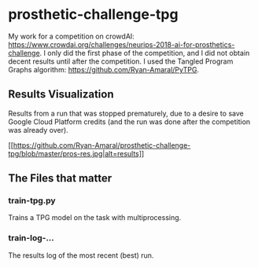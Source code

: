 # prosthetic-challenge-tpg
My work for a competition on crowdAI: https://www.crowdai.org/challenges/neurips-2018-ai-for-prosthetics-challenge. I only did the first phase of the competition, and I did not obtain decent results until after the competition. I used the Tangled Program Graphs algorithm: https://github.com/Ryan-Amaral/PyTPG.

## Results Visualization
Results from a run that was stopped prematurely, due to a desire to save Google Cloud Platform credits (and the run was done after the competition was already over).

[[https://github.com/Ryan-Amaral/prosthetic-challenge-tpg/blob/master/pros-res.jpg|alt=results]]

## The Files that matter
### train-tpg.py
Trains a TPG model on the task with multiprocessing.
### train-log-...
The results log of the most recent (best) run.
